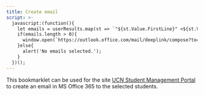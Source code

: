 ```yaml
---
title: Create email
script: >-
  javascript:(function(){
    let emails = userResults.map(st => `"${st.Value.FirstLine}" <${st.Value.Email}>`);
    if(emails.length > 0){
      window.open(`https://outlook.office.com/mail/deeplink/compose?to=${emails.join(',')}`);
    }else{
      alert('No emails selected.');
    }
  })();
---
```


This bookmarklet can be used for the site [UCN Student Management Portal](https://ucnstudents.ondni.com) to create an email in MS Office 365 to the selected students.
